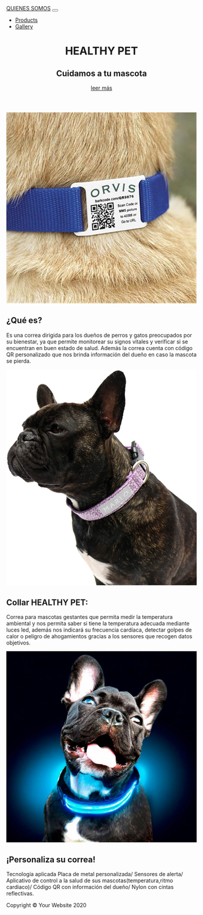 <!DOCTYPE html>
<html lang="en">

<head>

  <meta charset="utf-8">
  <meta name="viewport" content="width=device-width, initial-scale=1, shrink-to-fit=no">
  <meta name="description" content="">
  <meta name="author" content="">

  <title>BIENVENIDOS</title>

  <!-- Bootstrap core CSS -->
  <link href="vendor/bootstrap/css/bootstrap.min.css" rel="stylesheet">

  <!-- Custom fonts for this template -->
  <link href="https://fonts.googleapis.com/css?family=Catamaran:100,200,300,400,500,600,700,800,900" rel="stylesheet">
  <link href="https://fonts.googleapis.com/css?family=Lato:100,100i,300,300i,400,400i,700,700i,900,900i" rel="stylesheet">

  <!-- Custom styles for this template -->
  <link href="css/one-page-wonder.min.css" rel="stylesheet">

</head>

<body>

  <!-- Navigation -->
  <nav class="navbar navbar-expand-lg navbar-dark navbar-custom fixed-top">
    <div class="container">
      <a class="navbar-brand" href="#">QUIENES SOMOS</a>
      <button class="navbar-toggler" type="button" data-toggle="collapse" data-target="#navbarResponsive" aria-controls="navbarResponsive" aria-expanded="false" aria-label="Toggle navigation">
        <span class="navbar-toggler-icon"></span>
      </button>
      <div class="collapse navbar-collapse" id="navbarResponsive">
        <ul class="navbar-nav ml-auto">
          <li class="nav-item">
            <a class="nav-link" href="#">Products</a>
          </li>
          <li class="nav-item">
            <a class="nav-link" href="#">Gallery</a>
          </li>
        </ul>
      </div>
    </div>
  </nav>

  <header class="masthead text-center text-white">
    <div class="masthead-content">
      <div class="container">
        <h1 class="masthead-heading mb-0">HEALTHY PET</h1>
        <h2 class="masthead-subheading mb-0">Cuidamos a tu mascota</h2>
        <a href="#" class="btn btn-primary btn-xl rounded-pill mt-5">leer más</a>
      </div>
    </div>
    <div class="bg-circle-1 bg-circle"></div>
    <div class="bg-circle-2 bg-circle"></div>
    <div class="bg-circle-3 bg-circle"></div>
    <div class="bg-circle-4 bg-circle"></div>
  </header>

  <section>
    <div class="container">
      <div class="row align-items-center">
        <div class="col-lg-6 order-lg-2">
          <div class="p-5">
            <img class="img-fluid rounded-circle" src="img/01.jpg" alt="">
          </div>
        </div>
        <div class="col-lg-6 order-lg-1">
          <div class="p-5">
            <h2 class="display-4">¿Qué es?</h2>
            <p>Es una correa dirigida para los dueños de perros y gatos preocupados por su bienestar, ya que permite monitorear su signos vitales y verificar si se encuentran en buen estado de salud. Además la correa cuenta con código QR personalizado que nos brinda información del dueño en caso la mascota se pierda.</p>
          </div>
        </div>
      </div>
    </div>
  </section>

  <section>
    <div class="container">
      <div class="row align-items-center">
        <div class="col-lg-6">
          <div class="p-5">
            <img class="img-fluid rounded-circle" src="img/02.jpg" alt="">
          </div>
        </div>
        <div class="col-lg-6">
          <div class="p-5">
            <h2 class="display-4"> Collar HEALTHY PET:</h2>
            <p>Correa para mascotas gestantes que permita medir la temperatura ambiental y nos permita saber si  tiene la temperatura adecuada mediante luces led, además nos indicará su frecuencia cardíaca, detectar golpes de calor o peligro de ahogamientos gracias a los sensores que recogen datos objetivos.</p>
          </div>
        </div>
      </div>
    </div>
  </section>

  <section>
    <div class="container">
      <div class="row align-items-center">
        <div class="col-lg-6 order-lg-2">
          <div class="p-5">
            <img class="img-fluid rounded-circle" src="img/03.jpg" alt="">
          </div>
        </div>
        <div class="col-lg-6 order-lg-1">
          <div class="p-5">
            <h2 class="display-4">¡Personaliza su correa!</h2>
            <p>Tecnología aplicada
              Placa de metal personalizada/
              Sensores de alerta/
              Aplicativo de control a la salud de sus mascotas(temperatura,ritmo cardiaco)/
              Código QR con información del dueño/
              Nylon con cintas reflectivas.
              </p>
          </div>
        </div>
      </div>
    </div>
  </section>

  <!-- Footer -->
  <footer class="py-5 bg-black">
    <div class="container">
      <p class="m-0 text-center text-white small">Copyright &copy; Your Website 2020</p>
    </div>
    <!-- /.container -->
  </footer>

  <!-- Bootstrap core JavaScript -->
  <script src="vendor/jquery/jquery.min.js"></script>
  <script src="vendor/bootstrap/js/bootstrap.bundle.min.js"></script>

</body>

</html>
